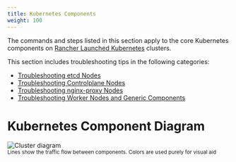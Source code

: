 ```yaml
---
title: Kubernetes Components
weight: 100
---
```


The commands and steps listed in this section apply to the core Kubernetes components on [Rancher Launched Kubernetes]({{<baseurl>}}/rancher/v2.x/en/cluster-provisioning/rke-clusters/) clusters.

This section includes troubleshooting tips in the following categories:

- [Troubleshooting etcd Nodes]({{<baseurl>}}/rancher/v2.x/en/troubleshooting/kubernetes-components/etcd)
- [Troubleshooting Controlplane Nodes]({{<baseurl>}}/rancher/v2.x/en/troubleshooting/kubernetes-components/controlplane)
- [Troubleshooting nginx-proxy Nodes]({{<baseurl>}}/rancher/v2.x/en/troubleshooting/kubernetes-components/nginx-proxy)
- [Troubleshooting Worker Nodes and Generic Components]({{<baseurl>}}/rancher/v2.x/en/troubleshooting/kubernetes-components/worker-and-generic)

# Kubernetes Component Diagram

![Cluster diagram]({{<baseurl>}}/img/rancher/clusterdiagram.svg)<br/>
<sup>Lines show the traffic flow between components. Colors are used purely for visual aid</sup>